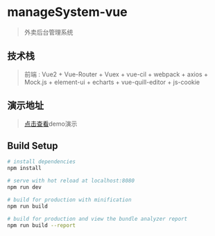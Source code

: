 # manageSystem-vue
> 外卖后台管理系统

## 技术栈
> 前端 : Vue2 + Vue-Router + Vuex + vue-cil + webpack + axios + Mock.js + element-ui + echarts + vue-quill-editor + js-cookie

## 演示地址
> [点击查看](https://neihengliu.github.io/demo/manageSystem-vue)demo演示

## Build Setup

``` bash
# install dependencies
npm install

# serve with hot reload at localhost:8080
npm run dev

# build for production with minification
npm run build

# build for production and view the bundle analyzer report
npm run build --report
```

